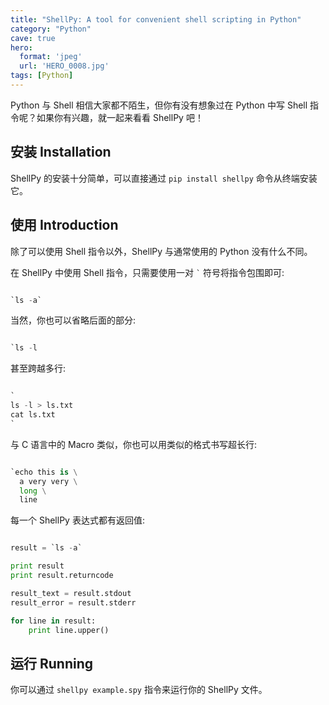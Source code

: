 ```yaml
---
title: "ShellPy: A tool for convenient shell scripting in Python"
category: "Python"
cave: true
hero:
  format: 'jpeg'
  url: 'HERO_0008.jpg'
tags: [Python]
---
```

Python 与 Shell 相信大家都不陌生，但你有没有想象过在 Python 中写 Shell 指令呢？如果你有兴趣，就一起来看看 ShellPy 吧！

## 安装 Installation

ShellPy 的安装十分简单，可以直接通过 `pip install shellpy` 命令从终端安装它。

## 使用 Introduction

除了可以使用 Shell 指令以外，ShellPy 与通常使用的 Python 没有什么不同。

在 ShellPy 中使用 Shell 指令，只需要使用一对 <code>`</code> 符号将指令包围即可:

```python

`ls -a`

```

当然，你也可以省略后面的部分:

```python

`ls -l

```

甚至跨越多行:

```python

`
ls -l > ls.txt
cat ls.txt
`

```

与 C 语言中的 Macro 类似，你也可以用类似的格式书写超长行:

```python

`echo this is \
  a very very \
  long \
  line

```

每一个 ShellPy 表达式都有返回值:

```python

result = `ls -a`

print result
print result.returncode

result_text = result.stdout
result_error = result.stderr

for line in result:
    print line.upper()

```


## 运行 Running

你可以通过 `shellpy example.spy` 指令来运行你的 ShellPy 文件。







